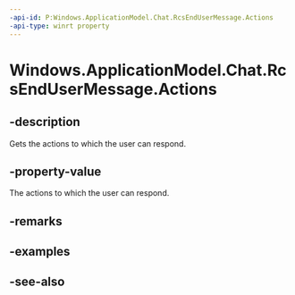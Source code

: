 ----api-id: P:Windows.ApplicationModel.Chat.RcsEndUserMessage.Actions
-api-type: winrt property
---<!-- Property syntaxpublic Windows.Foundation.Collections.IVectorView<Windows.ApplicationModel.Chat.RcsEndUserMessageAction> Actions { get; }--># Windows.ApplicationModel.Chat.RcsEndUserMessage.Actions## -descriptionGets the actions to which the user can respond.## -property-valueThe actions to which the user can respond.## -remarks## -examples## -see-also